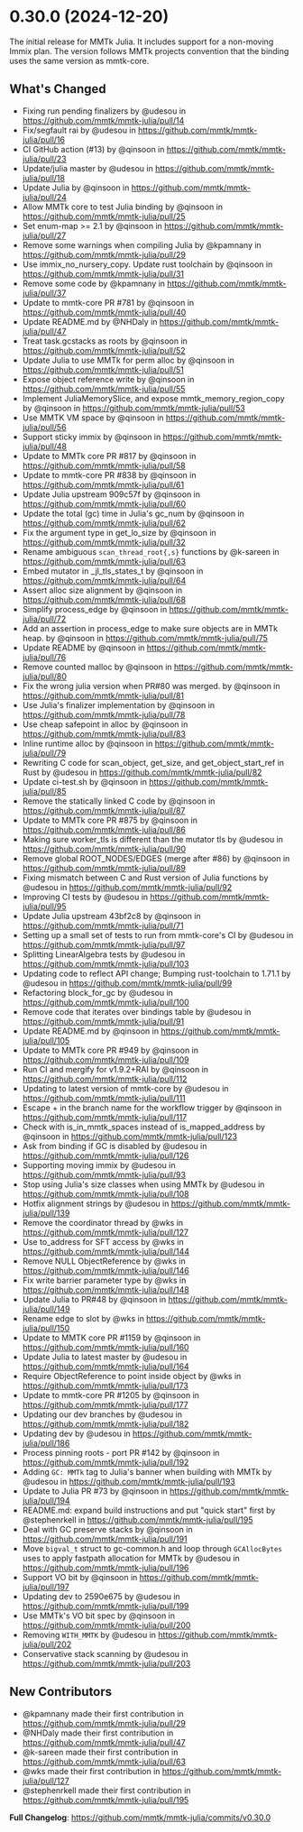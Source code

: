 0.30.0 (2024-12-20)
===

The initial release for MMTk Julia. It includes support for a non-moving Immix plan.
The version follows MMTk projects convention that the binding uses the same version as mmtk-core.

## What's Changed
* Fixing run pending finalizers by @udesou in https://github.com/mmtk/mmtk-julia/pull/14
* Fix/segfault rai by @udesou in https://github.com/mmtk/mmtk-julia/pull/16
* CI GitHub action (#13) by @qinsoon in https://github.com/mmtk/mmtk-julia/pull/23
* Update/julia master by @udesou in https://github.com/mmtk/mmtk-julia/pull/18
* Update Julia by @qinsoon in https://github.com/mmtk/mmtk-julia/pull/24
* Allow MMTk core to test Julia binding by @qinsoon in https://github.com/mmtk/mmtk-julia/pull/25
* Set enum-map >= 2.1 by @qinsoon in https://github.com/mmtk/mmtk-julia/pull/27
* Remove some warnings when compiling Julia by @kpamnany in https://github.com/mmtk/mmtk-julia/pull/29
* Use immix_no_nursery_copy. Update rust toolchain by @qinsoon in https://github.com/mmtk/mmtk-julia/pull/31
* Remove some code by @kpamnany in https://github.com/mmtk/mmtk-julia/pull/37
* Update to mmtk-core PR #781 by @qinsoon in https://github.com/mmtk/mmtk-julia/pull/40
* Update README.md by @NHDaly in https://github.com/mmtk/mmtk-julia/pull/47
* Treat task.gcstacks as roots by @qinsoon in https://github.com/mmtk/mmtk-julia/pull/52
* Update Julia to use MMTk for perm alloc by @qinsoon in https://github.com/mmtk/mmtk-julia/pull/51
* Expose object reference write by @qinsoon in https://github.com/mmtk/mmtk-julia/pull/55
* Implement JuliaMemorySlice, and expose mmtk_memory_region_copy by @qinsoon in https://github.com/mmtk/mmtk-julia/pull/53
* Use MMTK VM space by @qinsoon in https://github.com/mmtk/mmtk-julia/pull/56
* Support sticky immix by @qinsoon in https://github.com/mmtk/mmtk-julia/pull/48
* Update to MMTk core PR #817 by @qinsoon in https://github.com/mmtk/mmtk-julia/pull/58
* Update to mmtk-core PR #838 by @qinsoon in https://github.com/mmtk/mmtk-julia/pull/61
* Update Julia upstream 909c57f by @qinsoon in https://github.com/mmtk/mmtk-julia/pull/60
* Update the total (gc) time in Julia's gc_num by @qinsoon in https://github.com/mmtk/mmtk-julia/pull/62
* Fix the argument type in get_lo_size by @qinsoon in https://github.com/mmtk/mmtk-julia/pull/32
* Rename ambiguous `scan_thread_root{,s}` functions by @k-sareen in https://github.com/mmtk/mmtk-julia/pull/63
* Embed mutator in _jl_tls_states_t by @qinsoon in https://github.com/mmtk/mmtk-julia/pull/64
* Assert alloc size alignment by @qinsoon in https://github.com/mmtk/mmtk-julia/pull/68
* Simplify process_edge by @qinsoon in https://github.com/mmtk/mmtk-julia/pull/72
* Add an assertion in process_edge to make sure objects are in MMTk heap. by @qinsoon in https://github.com/mmtk/mmtk-julia/pull/75
* Update README by @qinsoon in https://github.com/mmtk/mmtk-julia/pull/76
* Remove counted malloc by @qinsoon in https://github.com/mmtk/mmtk-julia/pull/80
* Fix the wrong julia version when PR#80 was merged. by @qinsoon in https://github.com/mmtk/mmtk-julia/pull/81
* Use Julia's finalizer implementation by @qinsoon in https://github.com/mmtk/mmtk-julia/pull/78
* Use cheap safepoint in alloc by @qinsoon in https://github.com/mmtk/mmtk-julia/pull/83
* Inline runtime alloc by @qinsoon in https://github.com/mmtk/mmtk-julia/pull/79
* Rewriting C code for scan_object, get_size, and get_object_start_ref in Rust by @udesou in https://github.com/mmtk/mmtk-julia/pull/82
* Update ci-test.sh by @qinsoon in https://github.com/mmtk/mmtk-julia/pull/85
* Remove the statically linked C code by @qinsoon in https://github.com/mmtk/mmtk-julia/pull/87
* Update to MMTk core PR #875 by @qinsoon in https://github.com/mmtk/mmtk-julia/pull/86
* Making sure worker_tls is different than the mutator tls by @udesou in https://github.com/mmtk/mmtk-julia/pull/90
* Remove global ROOT_NODES/EDGES (merge after #86) by @qinsoon in https://github.com/mmtk/mmtk-julia/pull/89
* Fixing mismatch between C and Rust version of Julia functions by @udesou in https://github.com/mmtk/mmtk-julia/pull/92
* Improving CI tests by @udesou in https://github.com/mmtk/mmtk-julia/pull/95
* Update Julia upstream 43bf2c8 by @qinsoon in https://github.com/mmtk/mmtk-julia/pull/71
* Setting up a small set of tests to run from mmtk-core's CI by @udesou in https://github.com/mmtk/mmtk-julia/pull/97
* Splitting LinearAlgebra tests  by @udesou in https://github.com/mmtk/mmtk-julia/pull/103
* Updating code to reflect API change; Bumping rust-toolchain to 1.71.1 by @udesou in https://github.com/mmtk/mmtk-julia/pull/99
* Refactoring block_for_gc by @udesou in https://github.com/mmtk/mmtk-julia/pull/100
* Remove code that iterates over bindings table by @udesou in https://github.com/mmtk/mmtk-julia/pull/91
* Update README.md by @qinsoon in https://github.com/mmtk/mmtk-julia/pull/105
* Update to MMTk core PR #949 by @qinsoon in https://github.com/mmtk/mmtk-julia/pull/109
* Run CI and mergify for v1.9.2+RAI by @qinsoon in https://github.com/mmtk/mmtk-julia/pull/112
* Updating to latest version of mmtk-core by @udesou in https://github.com/mmtk/mmtk-julia/pull/111
* Escape + in the branch name for the workflow trigger by @qinsoon in https://github.com/mmtk/mmtk-julia/pull/117
* Check with is_in_mmtk_spaces instead of is_mapped_address by @qinsoon in https://github.com/mmtk/mmtk-julia/pull/123
* Ask from binding if GC is disabled by @udesou in https://github.com/mmtk/mmtk-julia/pull/126
* Supporting moving immix by @udesou in https://github.com/mmtk/mmtk-julia/pull/93
* Stop using Julia's size classes when using MMTk by @udesou in https://github.com/mmtk/mmtk-julia/pull/108
* Hotfix alignment strings by @udesou in https://github.com/mmtk/mmtk-julia/pull/139
* Remove the coordinator thread by @wks in https://github.com/mmtk/mmtk-julia/pull/127
* Use to_address for SFT access by @wks in https://github.com/mmtk/mmtk-julia/pull/144
* Remove NULL ObjectReference by @wks in https://github.com/mmtk/mmtk-julia/pull/146
* Fix write barrier parameter type by @wks in https://github.com/mmtk/mmtk-julia/pull/148
* Update Julia to PR#48 by @qinsoon in https://github.com/mmtk/mmtk-julia/pull/149
* Rename edge to slot by @wks in https://github.com/mmtk/mmtk-julia/pull/150
* Update to MMTK core PR #1159 by @qinsoon in https://github.com/mmtk/mmtk-julia/pull/160
* Update Julia to latest master by @udesou in https://github.com/mmtk/mmtk-julia/pull/164
* Require ObjectReference to point inside object by @wks in https://github.com/mmtk/mmtk-julia/pull/173
* Update to mmtk-core PR #1205 by @qinsoon in https://github.com/mmtk/mmtk-julia/pull/177
* Updating our dev branches by @udesou in https://github.com/mmtk/mmtk-julia/pull/182
* Updating dev by @udesou in https://github.com/mmtk/mmtk-julia/pull/186
* Process pinning roots - port PR #142 by @qinsoon in https://github.com/mmtk/mmtk-julia/pull/192
* Adding `GC: MMTk` tag to Julia's banner when building with MMTk by @udesou in https://github.com/mmtk/mmtk-julia/pull/193
* Update to Julia PR #73 by @qinsoon in https://github.com/mmtk/mmtk-julia/pull/194
* README.md: expand build instructions and put "quick start" first by @stephenrkell in https://github.com/mmtk/mmtk-julia/pull/195
* Deal with GC preserve stacks by @qinsoon in https://github.com/mmtk/mmtk-julia/pull/191
* Move `bigval_t` struct to gc-common.h and loop through `GCAllocBytes` uses to apply fastpath allocation for MMTk by @udesou in https://github.com/mmtk/mmtk-julia/pull/196
* Support VO bit by @qinsoon in https://github.com/mmtk/mmtk-julia/pull/197
* Updating dev to 2590e675 by @udesou in https://github.com/mmtk/mmtk-julia/pull/199
* Use MMTk's VO bit spec by @qinsoon in https://github.com/mmtk/mmtk-julia/pull/200
* Removing `WITH_MMTK` by @udesou in https://github.com/mmtk/mmtk-julia/pull/202
* Conservative stack scanning by @udesou in https://github.com/mmtk/mmtk-julia/pull/203

## New Contributors
* @kpamnany made their first contribution in https://github.com/mmtk/mmtk-julia/pull/29
* @NHDaly made their first contribution in https://github.com/mmtk/mmtk-julia/pull/47
* @k-sareen made their first contribution in https://github.com/mmtk/mmtk-julia/pull/63
* @wks made their first contribution in https://github.com/mmtk/mmtk-julia/pull/127
* @stephenrkell made their first contribution in https://github.com/mmtk/mmtk-julia/pull/195

**Full Changelog**: https://github.com/mmtk/mmtk-julia/commits/v0.30.0
